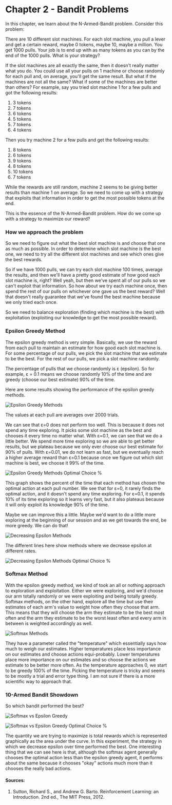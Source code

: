 # Chapter 2 - Bandit Problems

In this chapter, we learn about the N-Armed-Bandit problem. Consider this problem:

There are 10 different slot machines. For each slot machine, you pull a lever and
get a certain reward, maybe 0 tokens, maybe 10, maybe a million. You get 1000 pulls.
Your job is to end up with as many tokens as you can by the end of the 1000 pulls. 
What is your strategy?

If the slot machines are all exactly the same, then it doesn't really matter what you do.
You could use all your pulls on 1 machine or choose randomly for each pull and, on average,
you'll get the same result. But what if the machines are not all the same? What if
some of the machines are better than others? For example, say you tried slot machine 1 for
a few pulls and got the following results:

1. 3 tokens
2. 7 tokens
3. 6 tokens
4. 5 tokens
5. 7 tokens
6. 4 tokens

Then you try machine 2 for a few pulls and get the following results:

1. 8 tokens
2. 6 tokens
3. 9 tokens
4. 8 tokens
5. 10 tokens
6. 7 tokens

While the rewards are still random, machine 2 seems to be giving better results than machine 1
on average. So we need to come up with a strategy that exploits that information in order to get
the most possible tokens at the end.

This is the essence of the N-Armed-Bandit problem. How do we come up with a strategy to maximize
our reward?

### How we approach the problem

So we need to figure out what the best slot machine is and choose that one as much as possible.
In order to determine which slot machine is the best one, we need to try all the different
slot machines and see which ones give the best rewards. 

So if we have 1000 pulls, we can try each slot machine 100 times, average the results, 
and then we'll have a pretty good estimate of how good each slot machine is, right? 
Well yeah, but then we've spent all of our pulls so we can't exploit that information. 
So how about we try each machine once, then spend the rest of our pulls on whichever one
gave us the best reward? Well that doesn't really guarantee that we've found the best
machine because we only tried each once.

So we need to balance exploration (finding which machine is the best) with exploitation
(exploiting our knowledge to get the most possible reward).

### Epsilon Greedy Method

The epsilon greedy method is very simple. Basically, we use the reward from each pull
to maintain an estimate for how good each slot machine is. For some percentage of
our pulls, we pick the slot machine that we estimate to be the best. For the rest of our
pulls, we pick a slot machine randomly.

The percentage of pulls that we choose randomly is ε (epsilon). So for example, 
ε = 0.1 means we choose randomly 10% of the time and are greedy (choose our best estimate)
90% of the time.

Here are some results showing the performance of the epsilon greedy methods.

![Epsilon Greedy Methods](./results/exercise_2_2_a.png)

The values at each pull are averages over 2000 trials.

We can see that ε=0 does not perform too well. This is because it does not spend any
time exploring. It picks some slot machine as the best and chooses it every time no
matter what. With ε=0.1, we can see that we do a little better. We spend more time exploring
so we are able to get better results, but we plateau because we only ever choose our best
estimate for 90% of pulls. With ε=0.01, we do not learn as fast, but we eventually reach a
higher average reward than ε=0.1 because once we figure out which slot machine is best,
we choose it 99% of the time.

![Epsilon Greedy Methods Optimal Choice %](./results/exercise_2_2_a_optimality.png)

This graph shows the percent of the time that each method has chosen the optimal action
at each pull number. We see that for ε=0, it rarely finds the optimal action,
and it doesn't spend any time exploring. For ε=0.1, it spends 10% of its
time exploring so it learns very fast, but it also plateaus because it will
only exploit its knowledge 90% of the time.

Maybe we can improve this a little. Maybe we'd want to do a little more exploring
at the beginning of our session and as we get towards the end, be more greedy. We can
do that!

![Decreasing Epsilon Methods](./results/decreasing_epsilon.png)

The different lines here show methods where we decrease epsilon at different
rates.

![Decreasing Epsilon Methods Optimal Choice %](./results/decreasing_epsilon_optimality.png)

### Softmax Method

With the epsilon greedy method, we kind of took an all or nothing approach
to exploration and exploitation. Either we were exploring, and we'd choose
our arm totally randomly or we were exploiting and being totally greedy.
Softmax methods, on the other hand, explore all the time but use their estimates
of each arm's value to weight how often they choose that arm. This means that
they will choose the arm they estimate to be the best most often and the arm
they estimate to be the worst least often and every arm in between is weighted
accordingly as well.

![Softmax Methods](./results/exercise_2_2_b.png)

They have a parameter called the "temperature" which essentially says how
much to weigh our estimates. Higher temperatures place less importance on
our estimates and choose actions equi-probably. Lower temperatures place more
importance on our estimates and so choose the actions we estimate to be better
more often. As the temperature approaches 0, we start to be greedy 100% of the
time. Picking the temperature is tricky and seems to be mostly a trial and error
type thing. I am not sure if there is a more scientific way to approach that.

### 10-Armed Bandit Showdown

So which bandit performed the best?

![Softmax vs Epsilon Greedy](./results/showdown.png)

![Softmax vs Epsilon Greedy Optimal Choice %](./results/showdown_op.png)

The quantity we are trying to maximize is total rewards which is represented
graphically as the area under the curve. In this experiment, the strategy
in which we decrease epsilon over time performed the best. One interesting
thing that we can see here is that, although the softmax agent generally chooses the optimal
action less than the epsilon greedy agent, it performs about the same because it chooses
"okay" actions much more than it chooses the really bad actions.

#### Sources:
1. Sutton, Richard S., and Andrew G. Barto. Reinforcement Learning: an Introduction. 2nd ed., The MIT Press, 2012.
